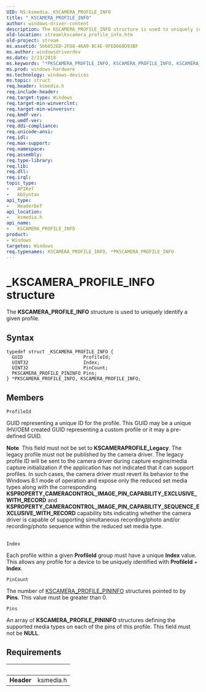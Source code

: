 ```yaml
---
UID: NS:ksmedia._KSCAMERA_PROFILE_INFO
title: "_KSCAMERA_PROFILE_INFO"
author: windows-driver-content
description: The KSCAMERA_PROFILE_INFO structure is used to uniquely identify a given profile.
old-location: stream\kscamera_profile_info.htm
old-project: stream
ms.assetid: 566052ED-2FD8-46A9-8C4E-9FED660D93BF
ms.author: windowsdriverdev
ms.date: 2/23/2018
ms.keywords: "*PKSCAMERA_PROFILE_INFO, KSCAMERA_PROFILE_INFO, KSCAMERA_PROFILE_INFO structure [Streaming Media Devices], PKSCAMERA_PROFILE_INFO, PKSCAMERA_PROFILE_INFO structure pointer [Streaming Media Devices], _KSCAMERA_PROFILE_INFO, ksmedia/KSCAMERA_PROFILE_INFO, ksmedia/PKSCAMERA_PROFILE_INFO, stream.kscamera_profile_info"
ms.prod: windows-hardware
ms.technology: windows-devices
ms.topic: struct
req.header: ksmedia.h
req.include-header: 
req.target-type: Windows
req.target-min-winverclnt: 
req.target-min-winversvr: 
req.kmdf-ver: 
req.umdf-ver: 
req.ddi-compliance: 
req.unicode-ansi: 
req.idl: 
req.max-support: 
req.namespace: 
req.assembly: 
req.type-library: 
req.lib: 
req.dll: 
req.irql: 
topic_type:
-	APIRef
-	kbSyntax
api_type:
-	HeaderDef
api_location:
-	ksmedia.h
api_name:
-	KSCAMERA_PROFILE_INFO
product:
- Windows
targetos: Windows
req.typenames: KSCAMERA_PROFILE_INFO, *PKSCAMERA_PROFILE_INFO
---
```


# _KSCAMERA_PROFILE_INFO structure
The <b>KSCAMERA_PROFILE_INFO</b> structure is used to uniquely identify a given profile.

## Syntax
```
typedef struct _KSCAMERA_PROFILE_INFO {
  GUID                      ProfileId;
  UINT32                    Index;
  UINT32                    PinCount;
  PKSCAMERA_PROFILE_PININFO Pins;
} *PKSCAMERA_PROFILE_INFO, KSCAMERA_PROFILE_INFO;
```

## Members


`ProfileId`

GUID representing a unique ID for the profile.  This GUID may be a unique IHV/OEM created GUID representing a custom profile or it may a pre-defined GUID.

<div class="alert"><b>Note</b>  This field must not be set to <b>KSCAMERAPROFILE_Legacy</b>.  The legacy profile must not be published by the camera driver.  The legacy profile ID will be sent to the camera driver during capture engine/media capture initialization if the application has not indicated that it can support profiles.  In such cases, the camera driver must revert its behavior to the Windows 8.1 mode of operation and expose only the reduced set media types along with the corresponding <b>KSPROPERTY_CAMERACONTROL_IMAGE_PIN_CAPABILITY_EXCLUSIVE_WITH_RECORD</b> and <b>KSPROPERTY_CAMERACONTROL_IMAGE_PIN_CAPABILITY_SEQUENCE_EXCLUSIVE_WITH_RECORD</b> capability bits indicating whether the camera driver is capable of supporting simultaneous recording/photo and/or recording/photo sequence within the reduced set media type.</div>
<div> </div>

`Index`

Each profile within a given <b>ProfileId</b> group must have a unique <b>Index</b> value.  This allows any profile for a device to be uniquely identified with <b>ProfileId</b> + <b>Index</b>.

`PinCount`

The number of <a href="https://msdn.microsoft.com/library/windows/hardware/dn925220">KSCAMERA_PROFILE_PININFO</a> structures pointed to by <b>Pins</b>.  This value must be greater than 0.

`Pins`

An array of <b>KSCAMERA_PROFILE_PININFO</b> structures defining the supported media types on each of the pins of this profile. This field must not be <b>NULL</b>.


## Requirements
| &nbsp; | &nbsp; |
| ---- |:---- |
| **Header** | ksmedia.h |